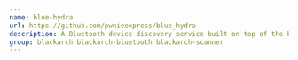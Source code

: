```yaml
---
name: blue-hydra
url: https://github.com/pwnieexpress/blue_hydra
description: A Bluetooth device discovery service built on top of the bluez library.
group: blackarch blackarch-bluetooth blackarch-scanner
---
```

